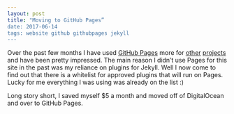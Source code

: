 ```yaml
---
layout: post
title: "Moving to GitHub Pages”
date: 2017-06-14
tags: website github githubpages jekyll
---
```

Over the past few months I have used [GitHub Pages](http://pages.github.com) more for [other](http://dollarsandsenseofwestworld.com) [projects](http://cloudgatesutdios.com) and have been pretty impressed. The main reason I didn’t use Pages for this site in the past was my reliance on plugins for Jekyll. Well I now come to find out that there is a whitelist for approved plugins that will run on Pages. Lucky for me everything I was using was already on the list :)

Long story short, I saved myself $5 a month and moved off of DigitalOcean and over to GitHub Pages.
